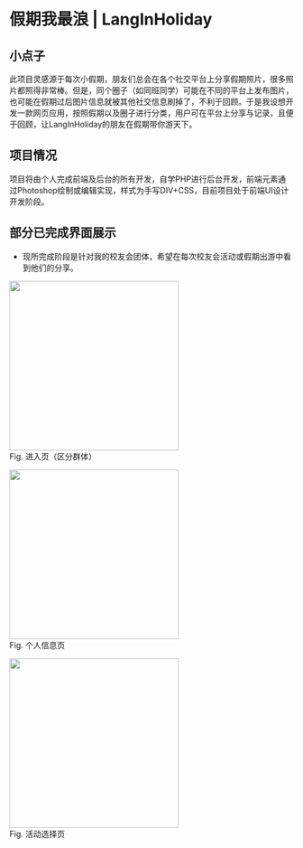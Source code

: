 # 假期我最浪 | LangInHoliday

## 小点子
此项目灵感源于每次小假期，朋友们总会在各个社交平台上分享假期照片，很多照片都照得非常棒。但是，同个圈子（如同班同学）可能在不同的平台上发布图片，也可能在假期过后图片信息就被其他社交信息刷掉了，不利于回顾。于是我设想开发一款网页应用，按照假期以及圈子进行分类，用户可在平台上分享与记录，且便于回顾，让LangInHoliday的朋友在假期带你游天下。

## 项目情况

项目将由个人完成前端及后台的所有开发，自学PHP进行后台开发，前端元素通过Photoshop绘制或编辑实现，样式为手写DIV+CSS，目前项目处于前端UI设计开发阶段。

## 部分已完成界面展示

 - 现所完成阶段是针对我的校友会团体，希望在每次校友会活动或假期出游中看到他们的分享。

<p align="center">
<div>
<img src="http://i.imgur.com/33534KV.png" width="300">
</div>
Fig. 进入页（区分群体）
</p>

<p align="center">
<div>
<img src="http://i.imgur.com/OdYFO5D.png" width="300">
</div>
Fig. 个人信息页
</p>

<p align="center">
<div>
<img src="http://i.imgur.com/xDQuEa1.png" width="300">
</div>
Fig. 活动选择页
</p>